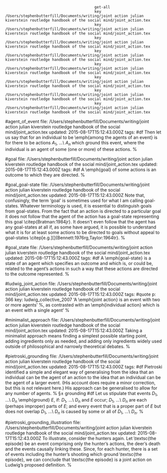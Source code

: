                                             get-all
                                            key  /Users/stephenbutterfill/Documents/writing/joint action julian kiverstein routledge handbook of the social mind/joint_action.tex
                                            key  /Users/stephenbutterfill/Documents/writing/joint action julian kiverstein routledge handbook of the social mind/joint_action.tex
                                            key  /Users/stephenbutterfill/Documents/writing/joint action julian kiverstein routledge handbook of the social mind/joint_action.tex
                                            key  /Users/stephenbutterfill/Documents/writing/joint action julian kiverstein routledge handbook of the social mind/joint_action.tex
                                            key  /Users/stephenbutterfill/Documents/writing/joint action julian kiverstein routledge handbook of the social mind/joint_action.tex
                                            key  /Users/stephenbutterfill/Documents/writing/joint action julian kiverstein routledge handbook of the social mind/joint_action.tex
                                            key  /Users/stephenbutterfill/Documents/writing/joint action julian kiverstein routledge handbook of the social mind/joint_action.tex
                                            key  /Users/stephenbutterfill/Documents/writing/joint action julian kiverstein routledge handbook of the social mind/joint_action.tex
                                            

#agent_of_event
file: /Users/stephenbutterfill/Documents/writing/joint action julian kiverstein routledge handbook of the social mind/joint_action.tex
updated: 2015-08-17T15:12:43.000Z
tags: #df
Then let us say that for an individual to be \emph{among the agents of an event} is for there to be actions $A_1$, ...\ $A_n$ which  ground this event, where the individual is an agent of some (one or more) of these actions.
% 

#goal
file: /Users/stephenbutterfill/Documents/writing/joint action julian kiverstein routledge handbook of the social mind/joint_action.tex
updated: 2015-08-17T15:12:43.000Z
tags: #df
A \emph{goal} of some actions is an outcome to which they are directed.
% 

#goal_goal-state
file: /Users/stephenbutterfill/Documents/writing/joint action julian kiverstein routledge handbook of the social mind/joint_action.tex
updated: 2015-08-17T15:12:43.000Z
Note that, confusingly, the term ‘goal’ is sometimes used for what I am calling goal-states.
Whatever terminology is used, it is essential to distinguish goals from goal-states.
From the fact that an action is directed to a particular goal it does not follow that the agent of the action has a goal-state representing this goal \citep{Bratman:1984jr}.
It doesn't even follow that the agent has any goal-states at all if, as some have argued, it is possible to understand what it is for at least some actions to be directed to goals without appeal to goal-states \citep[e.g.][]{Bennett:1976rg,Taylor:1964tr}. 
% 

#goal_state
file: /Users/stephenbutterfill/Documents/writing/joint action julian kiverstein routledge handbook of the social mind/joint_action.tex
updated: 2015-08-17T15:12:43.000Z
tags: #df
A \emph{goal-state} is a state of an agent which specifies an outcome and which is, or could be, related to the agent’s actions in such a way that these actions are directed to the outcome represented.
% 

#ludwig_joint_action
file: /Users/stephenbutterfill/Documents/writing/joint action julian kiverstein routledge handbook of the social mind/joint_action.tex
updated: 2015-08-17T15:12:43.000Z
tags: #quote
p: 366
key: ludwig_collective_2007
  ‘A \emph{joint action} is an event with two or more agents’ %, as  contrasted with an \emph{individual action} which is an event with a  single agent’
% 

#minimalist_approach
file: /Users/stephenbutterfill/Documents/writing/joint action julian kiverstein routledge handbook of the social mind/joint_action.tex
updated: 2015-08-17T15:12:43.000Z
Taking a minimalist approach means finding a simplest possible starting point, adding ingredients only as needed, and adding only ingredients widely used outside of philosophical and narrowly theoretical debates.
% 

#pietroski_grounding
file: /Users/stephenbutterfill/Documents/writing/joint action julian kiverstein routledge handbook of the social mind/joint_action.tex
updated: 2015-08-17T15:12:43.000Z
tags: #df
Pietroski identified a simple and elegant way of generalising from the idea that an individual can be the agent of an action to the idea that an individual can be the agent of a larger event.
(His account does require a minor correction, but this is not relevant here.)
His approach can be generalised to allow for any number of agents.
% §± grounding #df
Let us stipulate that events $D_1$, ...\ $D_n$ \emph{ground} $E$, if: $D_1$, ...\ $D_n$ and $E$ occur;
$D_1$, ...\ $D_n$ are each (perhaps improper) parts of $E$; and
every event that is a proper part of $E$ but does not overlap $D_1$, ...\ $D_n$ is caused by some or all of $D_1$, ...\ $D_n$.
% 

#pietroski_grounding_illustration
file: /Users/stephenbutterfill/Documents/writing/joint action julian kiverstein routledge handbook of the social mind/joint_action.tex
updated: 2015-08-17T15:12:43.000Z
To illustrate, consider the hunters again.
Let \textsc{the episode} be an event comprising only the hunter’s actions, the deer’s death and the events causally linking these.
Since, for each hunter, there is a set of events including the hunter’s shooting which ground \textsc{the episode}, we can conclude that \textsc{the episode} is a joint action on Ludwig’s proposed definition.
% 
